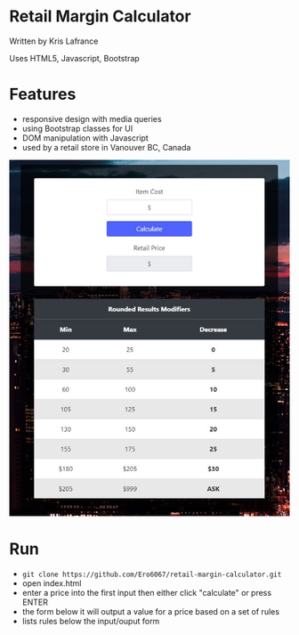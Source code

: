 # Retail Margin Calculator

Written by Kris Lafrance

Uses HTML5, Javascript, Bootstrap

# Features

- responsive design with media queries
- using Bootstrap classes for UI
- DOM manipulation with Javascript
- used by a retail store in Vanouver BC, Canada

![calculator-screenshot](/img/screenshot.JPG)

# Run

- `git clone https://github.com/Ero6067/retail-margin-calculator.git`
- open index.html
- enter a price into the first input then either click "calculate" or press ENTER
- the form below it will output a value for a price based on a set of rules
- lists rules below the input/ouput form
